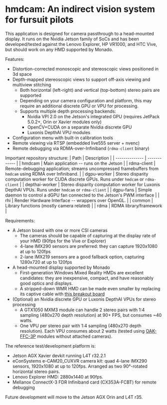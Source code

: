 # hmdcam: An indirect vision system for fursuit pilots


This application is designed for camera passthrough to a head-mounted display.
It runs on the Nvidia Jetson family of SoCs and has been developed/tested against the Lenovo Explorer, HP VR1000, and HTC Vive, but should work on any HMD supported by Monado.

Features:
- Distortion-corrected monoscopic and stereoscopic views positioned in 3d space
- Depth-mapped stereoscopic views to support off-axis viewing and multiview stitching
  - Both horizontal (left-right) and vertical (top-bottom) stereo pairs are supported
  - Depending on your camera configuration and platform, this may require an additional discrete GPU or VPU for processing.
  - Supports multiple depth processing backends:
    - Nvidia VPI 2.0 on the Jetson's integrated GPU (requires JetPack 5.0.2+, Orin or Xavier modules only)
    - OpenCV+CUDA on a separate Nvidia discrete GPU
    - Luxonis DepthAI VPU modules
- Configuration menu with built-in calibration tools
- Remote viewing via RTSP (embedded live555 server + nvenc)
- Remote debugging via RDMA-over-Infiniband (`rdma-client` binary)

Important repository structure:
| Path           | Description  |
| -------------- | ------------ |
| hmdcam         |  Main application -- runs on the Jetson |
| rdma-client    | Remote-debugging application; streams uncompressed framebuffers from `hmdcam` using RDMA over Infiniband. |
| dgpu-worker    | Stereo disparity computation worker for CUDA discrete GPUs. Runs under `hmdcam` or `rdma-client` |
| depthai-worker | Stereo disparity computation worker for Luxonis DepthAI VPUs. Runs under `hmdcam` or `rdma-client` |
| dgpu-fans      | Simple daemon to control a dGPU fan connected to the Jetson's PWM interface |
| rhi            | Render Hardware Interface -- wrappers over OpenGL. |
| common         | Library functions (mostly camera related) |
| rdma           | RDMA library/framework |

Requirements:
- A Jetson board with one or more CSI cameras
  - The cameras should be capable of capturing at the display rate of your HMD (90fps for the Vive or Explorer)
  - 4-lane IMX290 sensors are preferred: they can capture 1920x1080 at up to 120fps
  - 2-lane IMX219 sensors are a good fallback option, capturing 1280x720 at up to 120fps
- A head-mounted display supported by Monado
  - First-generation Windows Mixed Reality HMDs are excellent candidates: they are inexpensive, compact, and have reasonably good optics and displays.
  - A stripped-down WMR HMD can be made even smaller by replacing its captive cable with [this breakout board](https://github.com/Fraxul/Explorer-Breakout)
- (Optional) an Nvidia discrete GPU or Luxonis DepthAI VPUs for stereo processing
  - A GTX1050 MXM3 module can handle 2 stereo pairs with 1:4 sampling (480x270 depth resolution) at 90+ FPS, but consumes ~40 watts.
  - One VPU per stereo pair with 1:4 sampling (480x270 depth resolution). Each VPU consumes about 2 watts (tested using [OAK-FFC-3P](https://docs.luxonis.com/projects/hardware/en/latest/pages/DM1090.html) modules without attached cameras).

The reference test/development platform is:
- Jetson AGX Xavier devkit running L4T r32.2.1
- eConSystems e-CAM20\_CUXVR camera kit: quad 4-lane IMX290 sensors, 1920x1080 at up to 120fps. Arranged as two 90°-rotated horizontal stereo pairs.
- Lenovo Explorer HMD: 2880x1440 at 90fps.
- Mellanox ConnectX-3 FDR Infiniband card (CX353A-FCBT) for remote debugging

Future development will move to the Jetson AGX Orin and L4T r35.

